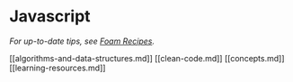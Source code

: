 # Javascript

_For up-to-date tips, see [Foam Recipes](https://foambubble.github.io/foam/recipes)._

[[algorithms-and-data-structures.md]]
[[clean-code.md]]
[[concepts.md]]
[[learning-resources.md]]

